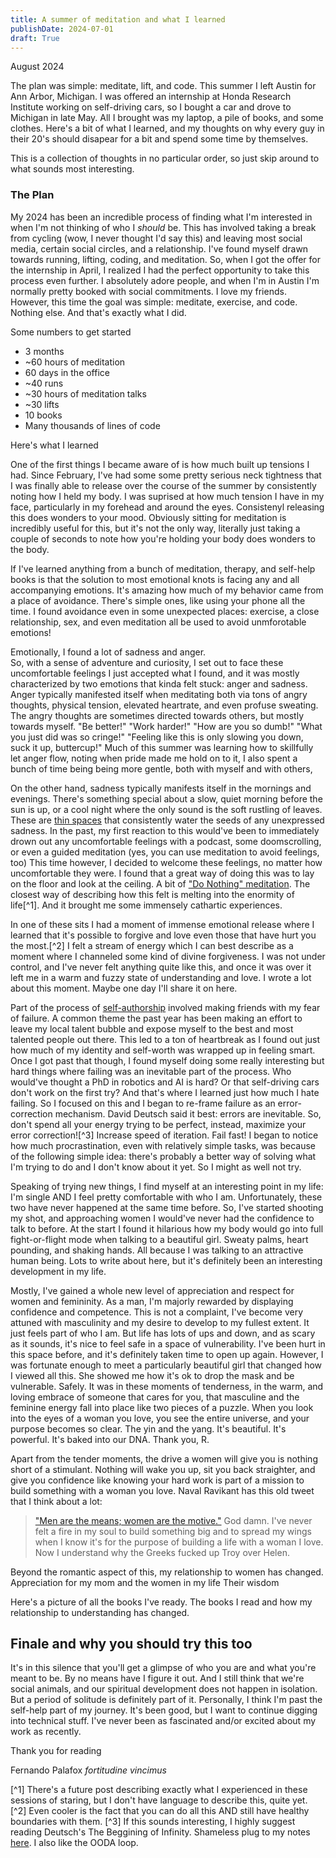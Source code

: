 ```yaml
---
title: A summer of meditation and what I learned
publishDate: 2024-07-01
draft: True
---
```


August 2024

The plan was simple: meditate, lift, and code. 
This summer I left Austin for Ann Arbor, Michigan. 
I was offered an internship at Honda Research Institute working on self-driving cars, so I bought a car and drove to Michigan in late May.
All I brought was my laptop, a pile of books, and some clothes. 
Here's a bit of what I learned, and my thoughts on why every guy in their 20's should disapear for a bit and spend some time by themselves.

This is a collection of thoughts in no particular order, so just skip around to what sounds most interesting. 

### The Plan

My 2024 has been an incredible process of finding what I'm interested in when I'm not thinking of who I *should* be. 
This has involved taking a break from cycling (wow, I never thought I'd say this) and leaving most social media, certain social circles, and a relationship. 
I've found myself drawn towards running, lifting, coding, and meditation.
So, when I got the offer for the internship in April, I realized I had the perfect opportunity to take this process even further. 
I absolutely adore people, and when I'm in Austin I'm normally pretty booked with social commitments. 
I love my friends. 
However, this time the goal was simple: meditate, exercise, and code. 
Nothing else.
And that's exactly what I did. 

Some numbers to get started
- 3 months 
- ~60 hours of meditation
- 60 days in the office
- ~40 runs
- ~30 hours of meditation talks
- ~30 lifts
- 10 books
- Many thousands of lines of code

Here's what I learned 

One of the first things I became aware of is how much built up tensions I had. 
Since February, I've had some some pretty serious neck tightness that I was finally able to release over the course of the summer by consistently noting how I held my body. 
I was suprised at how much tension I have in my face, particularly in my forehead and around the eyes. 
Consistenyl releasing this does wonders to your mood. 
Obviously sitting for meditation is incredibly useful for this, but it's not the only way, literally just taking a couple of seconds to note how you're holding your body does wonders to the body.  

If I've learned anything from a bunch of meditation, therapy, and self-help books is that the solution to most emotional knots is facing any and all accompanying emotions. 
It's amazing how much of my behavior came from a place of avoidance. 
There's simple ones, like using your phone all the time. 
I found avoidance even in some unexpected places: exercise, a close relationship, sex, and even meditation all be used to avoid unmforotable emotions!

Emotionally, I found a lot of sadness and anger.  
So, with a sense of adventure and curiosity, I set out to face these uncomfortable feelings
I just accepted what I found, and it was mostly characterized by two emotions that kinda felt stuck: anger and sadness. 
Anger typically manifested itself when meditating both via tons of angry thoughts, physical tension, elevated heartrate, and even profuse sweating. 
The angry thoughts are sometimes directed towards others, but mostly towards myself. 
"Be better!" "Work harder!" "How are you so dumb!" "What you just did was so cringe!" "Feeling like this is only slowing you down, suck it up, buttercup!"
Much of this summer was learning how to skillfully let anger flow, noting when pride made me hold on to it, 
I also spent a bunch of time being being more gentle, both with myself and with others, 

On the other hand, sadness typically manifests itself in the mornings and evenings. 
There's something special about a slow, quiet morning before the sun is up, or a cool night where the only sound is the soft rustling of leaves.
These are [thin spaces](https://pres-outlook.org/2021/02/thin-places-here-there-or-everywhere/#:~:text=Iona%20is%20known%20as%20a,often%20transformed%20by%20the%20experience.) that consistently water the seeds of any unexpressed sadness. 
In the past, my first reaction to this would've been to immediately drown out any uncomfortable feelings with a podcast, some doomscrolling, or even a guided meditation (yes, you can use meditation to avoid feelings, too)
This time however, I decided to welcome these feelings, no matter how uncomfortable they were. 
I found that a great way of doing this was to lay on the floor and look at the ceiling. 
A bit of ["Do Nothing" meditation](https://www.youtube.com/watch?v=cZ6cdIaUZCA).
The closest way of describing how this felt is melting into the enormity of life[^1].
And it brought me some immensely cathartic experiences.

In one of these sits I had a moment of immense emotional release where I learned that it's possible to forgive and love even those that have hurt you the most.[^2]
I felt a stream of energy which I can best describe as a moment where I channeled some kind of divine forgiveness. 
I was not under control, and I've never felt anything quite like this, and once it was over it left me in a warm and fuzzy state of understanding and love. 
I wrote a lot about this moment. 
Maybe one day I'll share it on here.

Part of the process of [self-authorship](https://en.wikipedia.org/wiki/Self-authorship) involved making friends with my fear of failure. 
A common theme the past year has been making an effort to leave my local talent bubble and expose myself to the best and most talented people out there. 
This led to a ton of heartbreak as I found out just how much of my identity and self-worth was wrapped up in feeling smart. 
Once I got past that though, I found myself doing some really interesting but hard things where failing was an inevitable part of the process. 
Who would've thought a PhD in robotics and AI is hard? 
Or that self-driving cars don't work on the first try?
And that's where I learned just how much I hate failing.
So I focused on this and I began to re-frame failure as an error-correction mechanism.
David Deutsch said it best: errors are inevitable. 
So, don't spend all your energy trying to be perfect, instead, maximize your error correction![^3]
Increase speed of iteration. 
Fail fast!
I began to notice how much procrastination, even with relatively simple tasks, was because of the following simple idea: there's probably a better way of solving what I'm trying to do and I don't know about it yet. 
So I might as well not try. 

Speaking of trying new things, I find myself at an interesting point in my life: I'm single AND I feel pretty comfortable with who I am.
Unfortunately, these two have never happened at the same time before.
So, I've started shooting my shot, and approaching women I would've never had the confidence to talk to before. 
At the start I found it hilarious how my body would go into full fight-or-flight mode when talking to a beautiful girl.
Sweaty palms, heart pounding, and shaking hands. 
All because I was talking to an attractive human being. 
Lots to write about here, but it's definitely been an interesting development in my life.

Mostly, I've gained a whole new level of appreciation and respect for women and femininity. 
As a man, I'm majorly rewarded by displaying confidence and competence.
This is not a complaint, I've become very attuned with masculinity and my desire to develop to my fullest extent. 
It just feels part of who I am. 
But life has lots of ups and down, and as scary as it sounds, it's nice to feel safe in a space of vulnerability. 
I've been hurt in this space before, and it's definitely taken time to open up again. 
However, I was fortunate enough to meet a particularly beautiful girl that changed how I viewed all this.
She showed me how it's ok to drop the mask and be vulnerable. 
Safely. 
It was in these moments of tenderness, in the warm, and loving embrace of someone that cares for you, that masculine and the feminine energy fall into place like two pieces of a puzzle. 
When you look into the eyes of a woman you love, you see the entire universe, and your purpose becomes so clear. 
The yin and the yang.
It's beautiful. 
It's powerful.
It's baked into our DNA.
Thank you, R.

Apart from the tender moments, the drive a women will give you is nothing short of a stimulant. 
Nothing will wake you up, sit you back straighter, and give you confidence like knowing your hard work is part of a mission to build something with a woman you love.
Naval Ravikant has this old tweet that I think about a lot:
> ["Men are the means; women are the motive."](https://x.com/naval/status/10456426317?lang=en)
God damn. 
I've never felt a fire in my soul to build something big and to spread my wings when I know it's for the purpose of building a life with a woman I love.
Now I understand why the Greeks fucked up Troy over Helen. 

Beyond the romantic aspect of this, my relationship to women has changed. 
Appreciation for my mom and the women in my life
Their wisdom

Here's a picture of all the books I've ready.
The books I read and how my relationship to understanding has changed.

## Finale and why you should try this too

It's in this silence that you'll get a glimpse of who you are and what you're meant to be. 
By no means have I figure it out.
And I still think that we're social animals, and our spiritual development does not happen in isolation. 
But a period of solitude is definitely part of it. 
Personally, I think I'm past the self-help part of my journey. 
It's been good, but I want to continue digging into technical stuff. 
I've never been as fascinated and/or excited about my work as recently. 

Thank you for reading

Fernando Palafox
*fortitudine vincimus*


[^1] There's a future post describing exactly what I experienced in these sessions of staring, but I don't have language to describe this, quite yet. 
[^2] Even cooler is the fact that you can do all this AND still have healthy boundaries with them.
[^3] If this sounds interesting, I highly suggest reading Deutsch's The Beggining of Infinity. Shameless plug to my notes [here](infinity.md). I also like the OODA loop.